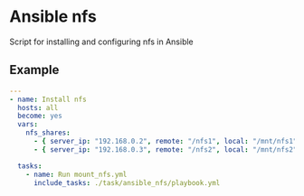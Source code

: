 # Ansible nfs
Script for installing and configuring nfs in Ansible

## Example

```yaml
---
- name: Install nfs
  hosts: all
  become: yes
  vars:
    nfs_shares:
      - { server_ip: "192.168.0.2", remote: "/nfs1", local: "/mnt/nfs1" }
      - { server_ip: "192.168.0.3", remote: "/nfs2", local: "/mnt/nfs2" }

  tasks:
    - name: Run mount_nfs.yml
      include_tasks: ./task/ansible_nfs/playbook.yml
```